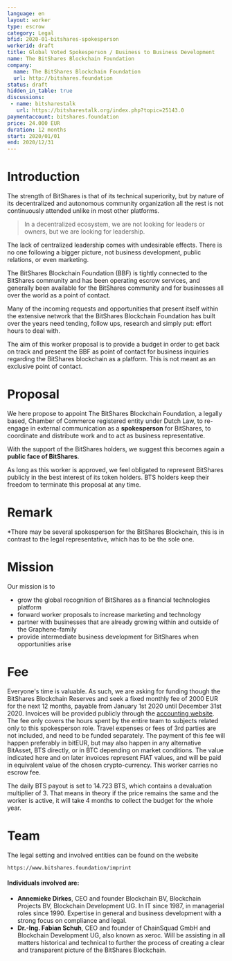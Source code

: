 ```yaml
---
language: en
layout: worker
type: escrow
category: Legal
bfid: 2020-01-bitshares-spokesperson
workerid: draft
title: Global Voted Spokesperson / Business to Business Development
name: The BitShares Blockchain Foundation
company:
  name: The BitShares Blockchain Foundation
  url: http://bitshares.foundation
status: draft
hidden_in_table: true
discussions:
 - name: bitsharestalk
   url: https://bitsharestalk.org/index.php?topic=25143.0
paymentaccount: bitshares.foundation
price: 24.000 EUR
duration: 12 months
start: 2020/01/01
end: 2020/12/31
---
```


# Introduction

The strength of BitShares is that of its technical superiority, but by
nature of its decentralized and autonomous community organization all
the rest is not continuously attended unlike in most other platforms.

> In a decentralized ecosystem, we are not looking for leaders or owners,
> but we are looking for leadership.

The lack of centralized leadership comes with undesirable effects. There is no
one following a bigger picture, not business development, public relations, or even marketing.

The BitShares Blockchain Foundation (BBF) is tightly connected to the BitShares community and has been
operating escrow services, and generally been available for the BitShares community and for
businesses all over the world as a point of contact.

Many of the incoming requests and opportunities that present itself within the extensive network
that the BitShares Blockchain Foundation has built over the years need tending, follow ups, research
and simply put: effort hours to deal with.

The aim of this worker proposal is to provide a budget in order to get back on track and
present the BBF as point of contact for business inquiries regarding the BitShares blockchain
as a platform. This is not meant as an exclusive point of contact.

# Proposal

We here propose to appoint The BitShares Blockchain Foundation, a
legally based, Chamber of Commerce registered entity under Dutch Law, to
re-engage in external communication as a **spokesperson** for BitShares,
to coordinate and distribute work and to act as business representative.

With the support of the BitShares holders, we suggest this becomes again a
**public face of BitShares**.

As long as this worker is approved, we feel obligated to represent
BitShares publicly in the best interest of its token holders. BTS
holders keep their freedom to terminate this proposal at any time.

# Remark

*There may be several spokesperson for the BitShares Blockchain, this is in contrast to
the legal representative, which has to be the sole one.

# Mission

Our mission is to

* grow the global recognition of BitShares as a financial technologies
  platform
* forward worker proposals to increase marketing and technology
* partner with businesses that are already growing within and outside of
  the Graphene-family
* provide intermediate business development for BitShares when opportunities arise

# Fee

Everyone's time is valuable. As such, we are asking for funding though the BitShares Blockchain Reserves and seek a fixed
monthly fee of 2000 EUR for the next 12 months,
payable from January 1st 2020 until December 31st 2020. Invoices will be provided publicly through the
[accounting website](https://workers.bitshares.foundation/).
The fee only covers the hours spent by the entire team to subjects related only to this spokesperson role. Travel expenses or
fees of 3rd parties
are not included, and need to be funded separately. The payment of this fee will happen preferably in bitEUR, but may also
happen in any alternative BitAsset,
BTS directly, or in BTC depending on market conditions. The value indicated here and on later invoices represent FIAT values,
and will be paid in equivalent value of the chosen crypto-currency. This worker carries no escrow fee.

The daily BTS payout is set to 14.723 BTS, which contains a devaluation multiplier of 3. That means in theory if the price remains the same and the worker is active, it will
take 4 months to collect the budget for the whole year.

# Team

The legal setting and involved entities can be found on the website

    https://www.bitshares.foundation/imprint

#### Individuals involved are:

- **Annemieke Dirkes**, CEO and founder Blockchain BV, Blockchain Projects BV, Blockchain Development UG. In IT since 1987, in managerial roles since 1990. Expertise in general and business development with a strong focus on compliance and legal.
- **Dr.-Ing. Fabian Schuh**, CEO and founder of ChainSquad GmbH and Blockchain Development UG, also known as xeroc. Will be assisting in all matters historical and technical to further the process of creating a clear and transparent picture of the BitShares Blockchain.
